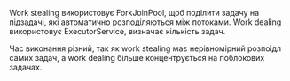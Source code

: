 
Work stealing використовує ForkJoinPool, щоб поділити задачу на підзадачі, які автоматично розподіляються між потоками.
Work dealing використовує ExecutorService, визначає кількість задач.

Час виконання різний, так як work stealing має нерівномірний розпоідл самих задач, 
а work dealing більше концентрується на поблокових задачах.
